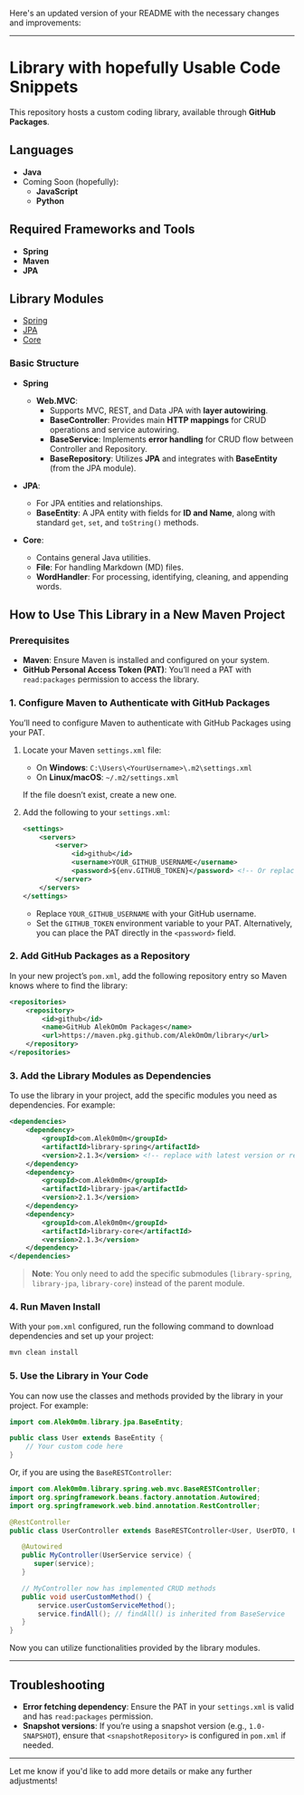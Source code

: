 Here's an updated version of your README with the necessary changes and improvements:

---

# Library with hopefully Usable Code Snippets

This repository hosts a custom coding library, available through **GitHub Packages**.

## Languages

- **Java**
- Coming Soon (hopefully):
    - **JavaScript**
    - **Python**

## Required Frameworks and Tools

- **Spring**
- **Maven**
- **JPA**

## Library Modules

- [Spring](docs/spring-module.md)
- [JPA](docs/jpa-module.md)
- [Core](docs/core-module.md)

### Basic Structure

- **Spring**
    - **Web.MVC**:
        - Supports MVC, REST, and Data JPA with **layer autowiring**.
        - **BaseController**: Provides main **HTTP mappings** for CRUD operations and service autowiring.
        - **BaseService**: Implements **error handling** for CRUD flow between Controller and Repository.
        - **BaseRepository**: Utilizes **JPA** and integrates with **BaseEntity** (from the JPA module).

- **JPA**:
    - For JPA entities and relationships.
    - **BaseEntity**: A JPA entity with fields for **ID and Name**, along with standard `get`, `set`, and `toString()` methods.

- **Core**:
    - Contains general Java utilities.
    - **File**: For handling Markdown (MD) files.
    - **WordHandler**: For processing, identifying, cleaning, and appending words.

## How to Use This Library in a New Maven Project

### Prerequisites

- **Maven**: Ensure Maven is installed and configured on your system.
- **GitHub Personal Access Token (PAT)**: You’ll need a PAT with `read:packages` permission to access the library.

### 1. Configure Maven to Authenticate with GitHub Packages

You’ll need to configure Maven to authenticate with GitHub Packages using your PAT.

1. Locate your Maven `settings.xml` file:
    - On **Windows**: `C:\Users\<YourUsername>\.m2\settings.xml`
    - On **Linux/macOS**: `~/.m2/settings.xml`

   If the file doesn’t exist, create a new one.

2. Add the following to your `settings.xml`:

   ```xml
   <settings>
       <servers>
           <server>
               <id>github</id>
               <username>YOUR_GITHUB_USERNAME</username>
               <password>${env.GITHUB_TOKEN}</password> <!-- Or replace with your PAT directly -->
           </server>
       </servers>
   </settings>
   ```

    - Replace `YOUR_GITHUB_USERNAME` with your GitHub username.
    - Set the `GITHUB_TOKEN` environment variable to your PAT. Alternatively, you can place the PAT directly in the `<password>` field.

### 2. Add GitHub Packages as a Repository

In your new project’s `pom.xml`, add the following repository entry so Maven knows where to find the library:

```xml
<repositories>
    <repository>
        <id>github</id>
        <name>GitHub AlekOmOm Packages</name>
        <url>https://maven.pkg.github.com/AlekOmOm/library</url>
    </repository>
</repositories>
```

### 3. Add the Library Modules as Dependencies

To use the library in your project, add the specific modules you need as dependencies. For example:

```xml
<dependencies>
    <dependency>
        <groupId>com.Alek0m0m</groupId>
        <artifactId>library-spring</artifactId>
        <version>2.1.3</version> <!-- replace with latest version or release -->
    </dependency>
    <dependency>
        <groupId>com.Alek0m0m</groupId>
        <artifactId>library-jpa</artifactId>
        <version>2.1.3</version>
    </dependency>
    <dependency>
        <groupId>com.Alek0m0m</groupId>
        <artifactId>library-core</artifactId>
        <version>2.1.3</version>
    </dependency>
</dependencies>
```

> **Note**: You only need to add the specific submodules (`library-spring`, `library-jpa`, `library-core`) instead of the parent module.

### 4. Run Maven Install

With your `pom.xml` configured, run the following command to download dependencies and set up your project:

```bash
mvn clean install
```

### 5. Use the Library in Your Code

You can now use the classes and methods provided by the library in your project. For example:

```java
import com.Alek0m0m.library.jpa.BaseEntity;

public class User extends BaseEntity {
    // Your custom code here
}
```

Or, if you are using the `BaseRESTController`:

```java
import com.Alek0m0m.library.spring.web.mvc.BaseRESTController;
import org.springframework.beans.factory.annotation.Autowired;
import org.springframework.web.bind.annotation.RestController;

@RestController
public class UserController extends BaseRESTController<User, UserDTO, UserService> {

   @Autowired
   public MyController(UserService service) {
      super(service);
   }

   // MyController now has implemented CRUD methods
   public void userCustomMethod() {
       service.userCustomServiceMethod();
       service.findAll(); // findAll() is inherited from BaseService
   }
}
```

Now you can utilize functionalities provided by the library modules.

---

## Troubleshooting

- **Error fetching dependency**: Ensure the PAT in your `settings.xml` is valid and has `read:packages` permission.
- **Snapshot versions**: If you’re using a snapshot version (e.g., `1.0-SNAPSHOT`), ensure that `<snapshotRepository>` is configured in `pom.xml` if needed.

---

Let me know if you'd like to add more details or make any further adjustments!